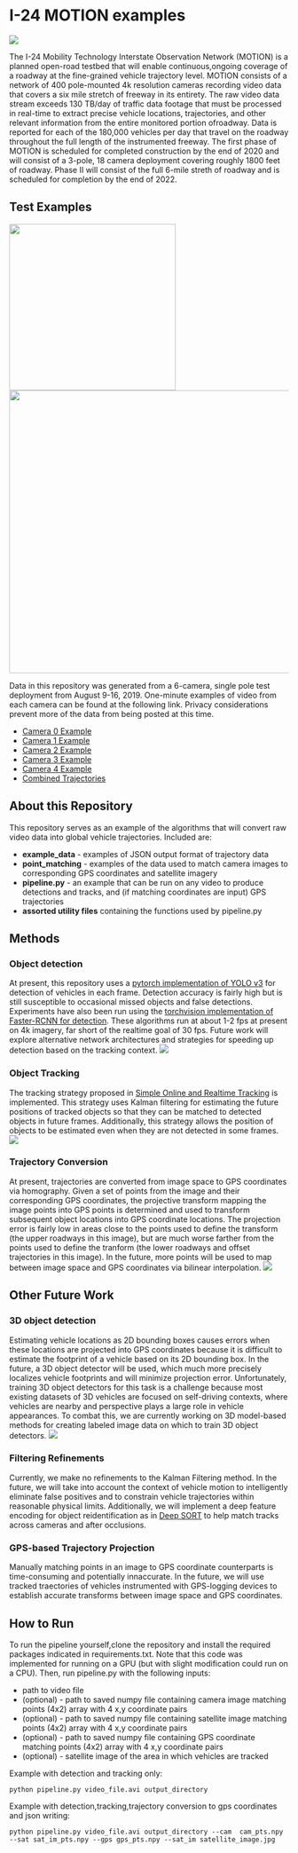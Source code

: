 # I-24 MOTION examples
![](readme_ims/60.png)

The I-24 Mobility Technology Interstate Observation Network (MOTION) is a planned open-road testbed that will enable continuous,ongoing coverage of a roadway at the fine-grained vehicle trajectory level. MOTION consists of a network of 400 pole-mounted 4k resolution cameras recording video data that covers a six mile stretch of freeway in its entirety. The raw video data stream exceeds 130 TB/day of traffic data footage that must be processed in real-time to extract precise vehicle locations, trajectories, and other relevant information from the entire monitored portion ofroadway. Data is reported for each of the 180,000 vehicles per day that travel on the roadway throughout the full length of the instrumented freeway. The first phase of MOTION is scheduled for completed construction by the end of 2020 and will consist of a 3-pole, 18 camera deployment covering roughly 1800 feet of roadway. Phase II will consist of the full 6-mile streth of roadway and is scheduled for completion by the end of 2022.

## Test Examples
<img src="readme_ims/5_camera_map.PNG" width="300"/> <img src="readme_ims/all-trajectories.gif" width="510"/> 


Data in this repository was generated from a 6-camera, single pole test deployment from August 9-16, 2019. One-minute examples of video from each camera can be found at the following link. Privacy considerations prevent more of the data from being posted at this time.
- [Camera 0 Example](https://youtu.be/IswkVF8NMfw)
- [Camera 1 Example](https://youtu.be/8itD0df2QtQ)
- [Camera 2 Example](https://youtu.be/-f-4LNn61PM)
- [Camera 3 Example](https://youtu.be/PXJgy5UNZkw)
- [Camera 4 Example](https://youtu.be/3E0QxdA9B-w)
- [Combined Trajectories](https://youtu.be/HFetLV5S5zA)

## About this Repository
This repository serves as an example of the algorithms that will convert raw video data into global vehicle trajectories. Included are:
- **example_data** - examples of JSON output format of trajectory data 
- **point_matching** - examples of the data used to match camera images to corresponding GPS coordinates and satellite imagery
- **pipeline.py** - an example that can be run on any video to produce detections and tracks, and (if matching coordinates are input) GPS trajectories
- **assorted utility files** containing the functions used by pipeline.py

## Methods
### Object detection 
At present, this repository uses a [pytorch implementation of YOLO v3](https://github.com/ayooshkathuria/pytorch-yolo-v3) for detection of vehicles in each frame. Detection accuracy is fairly high but is still susceptible to occasional missed objects and false detections. Experiments have also been run using the [torchvision implementation of Faster-RCNN for detection](https://pytorch.org/docs/stable/_modules/torchvision/models/detection/faster_rcnn.html). These algorithms run at about 1-2 fps at present on 4k imagery, far short of the realtime goal of 30 fps. Future work will explore alternative network architectures and strategies for speeding up detection based on the tracking context. 
![](readme_ims/detections.png)

### Object Tracking
The tracking strategy proposed in [Simple Online and Realtime Tracking](https://ieeexplore.ieee.org/abstract/document/7533003) is implemented. This strategy uses Kalman filtering for estimating the future positions of tracked objects so that they can be matched to detected objects in future frames. Additionally, this strategy allows the position of objects to be estimated even when they are not detected in some frames. 
![](readme_ims/tracks2.png)

### Trajectory Conversion
At present, trajectories are converted from image space to GPS coordinates via homography. Given a set of points from the image and their corresponding GPS coordinates, the projective transform mapping the image points into GPS points is determined and used to transform subsequent object locations into GPS coordinate locations. The projection error is fairly low in areas close to the points used to define the transform (the upper roadways in this image), but are much worse farther from the points used to define the tranform (the lower roadways and offset trajectories in this image). In the future, more points will be used to map between image space and GPS coordinates via bilinear interpolation. 
![](readme_ims/trajectories2.png)

## Other Future Work 
### 3D object detection 
Estimating vehicle locations as 2D bounding boxes causes errors when these locations are projected into GPS coordinates because it is difficult to estimate the footprint of a vehicle based on its 2D bounding box. In the future, a 3D object detector will be used, which much more precisely localizes vehicle footprints and will minimize projection error. Unfortunately, training 3D object detectors for this task is a challenge because most existing datasets of 3D vehicles are focused on self-driving contexts, where vehicles are nearby and perspective plays a large role in vehicle appearances. To combat this, we are currently working on 3D model-based methods for creating labeled image data on which to train 3D object detectors.
![](readme_ims/vehicle_model.png)

### Filtering Refinements
Currently, we make no refinements to the Kalman Filtering method. In the future, we will take into account the context of vehicle motion to intelligently eliminate false positives and to constrain vehicle trajectories within reasonable physical limits. Additionally, we will implement a deep feature encoding for object reidentification as in [Deep SORT](https://arxiv.org/abs/1703.07402) to help match tracks across cameras and after occlusions. 

### GPS-based Trajectory Projection
Manually matching points in an image to GPS coordinate counterparts is time-consuming and potentially innaccurate. In the future, we will use tracked traectories of vehicles instrumented with GPS-logging devices to establish accurate transforms between image space and GPS coordinates.

## How to Run
To run the pipeline yourself,clone the repository and install the required packages indicated in requirements.txt. Note that this code was implemented for running on a GPU (but with slight modification could run on a CPU). Then, run pipeline.py with the following inputs:

- path to video file
- (optional) - path to saved numpy file containing camera image matching points (4x2) array with 4 x,y coordinate pairs
- (optional) - path to saved numpy file containing satellite image matching points (4x2) array with 4 x,y coordinate pairs
- (optional) - path to saved numpy file containing GPS coordinate matching points (4x2) array with 4 x,y coordinate pairs
- (optional) - satellite image of the area in which vehicles are tracked

Example with detection and tracking only:

``` 
python pipeline.py video_file.avi output_directory
```

Example with detection,tracking,trajectory conversion to gps coordinates and json writing:

```
python pipeline.py video_file.avi output_directory --cam  cam_pts.npy --sat sat_im_pts.npy --gps gps_pts.npy --sat_im satellite_image.jpg
```


